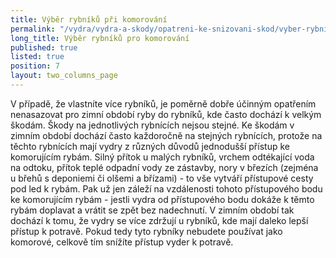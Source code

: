```yaml
---
title: Výběr rybníků při komorování
permalink: "/vydra/vydra-a-skody/opatreni-ke-snizovani-skod/vyber-rybniku-pri-komorovani"
long_title: Výběr rybníků pro komorování
published: true
listed: true
position: 7
layout: two_columns_page
---
```

V případě, že vlastníte více rybníků, je poměrně dobře účinným opatřením
nenasazovat pro zimní období ryby do rybníků, kde často dochází k velkým
škodám. Škody na jednotlivých rybnících nejsou stejné. Ke škodám v
zimním období dochází často každoročně na stejných rybnících, protože na
těchto rybnících mají vydry z různých důvodů jednodušší přístup ke
komorujícím rybám. Silný přítok u malých rybníků, vrchem odtékající voda
na odtoku, přítok teplé odpadní vody ze zástavby, nory v březích
(zejména u břehů s deponiemi či olšemi a břízami) - to vše vytváří
přístupové cesty pod led k rybám. Pak už jen záleží na vzdálenosti
tohoto přístupového bodu ke komorujícím rybám - jestli vydra od
přístupového bodu dokáže k těmto rybám doplavat a vrátit se zpět bez
nadechnutí. V zimním období tak dochází k tomu, že vydry se více zdržují
u rybníků, kde mají daleko lepší přístup k potravě. Pokud tedy tyto
rybníky nebudete používat jako komorové, celkově tím snížíte přístup
vyder k potravě.
